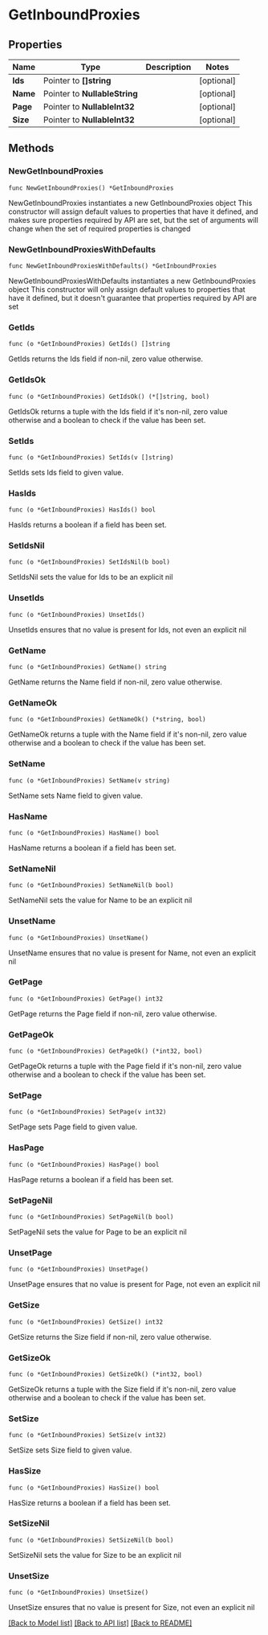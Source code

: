 # GetInboundProxies

## Properties

Name | Type | Description | Notes
------------ | ------------- | ------------- | -------------
**Ids** | Pointer to **[]string** |  | [optional] 
**Name** | Pointer to **NullableString** |  | [optional] 
**Page** | Pointer to **NullableInt32** |  | [optional] 
**Size** | Pointer to **NullableInt32** |  | [optional] 

## Methods

### NewGetInboundProxies

`func NewGetInboundProxies() *GetInboundProxies`

NewGetInboundProxies instantiates a new GetInboundProxies object
This constructor will assign default values to properties that have it defined,
and makes sure properties required by API are set, but the set of arguments
will change when the set of required properties is changed

### NewGetInboundProxiesWithDefaults

`func NewGetInboundProxiesWithDefaults() *GetInboundProxies`

NewGetInboundProxiesWithDefaults instantiates a new GetInboundProxies object
This constructor will only assign default values to properties that have it defined,
but it doesn't guarantee that properties required by API are set

### GetIds

`func (o *GetInboundProxies) GetIds() []string`

GetIds returns the Ids field if non-nil, zero value otherwise.

### GetIdsOk

`func (o *GetInboundProxies) GetIdsOk() (*[]string, bool)`

GetIdsOk returns a tuple with the Ids field if it's non-nil, zero value otherwise
and a boolean to check if the value has been set.

### SetIds

`func (o *GetInboundProxies) SetIds(v []string)`

SetIds sets Ids field to given value.

### HasIds

`func (o *GetInboundProxies) HasIds() bool`

HasIds returns a boolean if a field has been set.

### SetIdsNil

`func (o *GetInboundProxies) SetIdsNil(b bool)`

 SetIdsNil sets the value for Ids to be an explicit nil

### UnsetIds
`func (o *GetInboundProxies) UnsetIds()`

UnsetIds ensures that no value is present for Ids, not even an explicit nil
### GetName

`func (o *GetInboundProxies) GetName() string`

GetName returns the Name field if non-nil, zero value otherwise.

### GetNameOk

`func (o *GetInboundProxies) GetNameOk() (*string, bool)`

GetNameOk returns a tuple with the Name field if it's non-nil, zero value otherwise
and a boolean to check if the value has been set.

### SetName

`func (o *GetInboundProxies) SetName(v string)`

SetName sets Name field to given value.

### HasName

`func (o *GetInboundProxies) HasName() bool`

HasName returns a boolean if a field has been set.

### SetNameNil

`func (o *GetInboundProxies) SetNameNil(b bool)`

 SetNameNil sets the value for Name to be an explicit nil

### UnsetName
`func (o *GetInboundProxies) UnsetName()`

UnsetName ensures that no value is present for Name, not even an explicit nil
### GetPage

`func (o *GetInboundProxies) GetPage() int32`

GetPage returns the Page field if non-nil, zero value otherwise.

### GetPageOk

`func (o *GetInboundProxies) GetPageOk() (*int32, bool)`

GetPageOk returns a tuple with the Page field if it's non-nil, zero value otherwise
and a boolean to check if the value has been set.

### SetPage

`func (o *GetInboundProxies) SetPage(v int32)`

SetPage sets Page field to given value.

### HasPage

`func (o *GetInboundProxies) HasPage() bool`

HasPage returns a boolean if a field has been set.

### SetPageNil

`func (o *GetInboundProxies) SetPageNil(b bool)`

 SetPageNil sets the value for Page to be an explicit nil

### UnsetPage
`func (o *GetInboundProxies) UnsetPage()`

UnsetPage ensures that no value is present for Page, not even an explicit nil
### GetSize

`func (o *GetInboundProxies) GetSize() int32`

GetSize returns the Size field if non-nil, zero value otherwise.

### GetSizeOk

`func (o *GetInboundProxies) GetSizeOk() (*int32, bool)`

GetSizeOk returns a tuple with the Size field if it's non-nil, zero value otherwise
and a boolean to check if the value has been set.

### SetSize

`func (o *GetInboundProxies) SetSize(v int32)`

SetSize sets Size field to given value.

### HasSize

`func (o *GetInboundProxies) HasSize() bool`

HasSize returns a boolean if a field has been set.

### SetSizeNil

`func (o *GetInboundProxies) SetSizeNil(b bool)`

 SetSizeNil sets the value for Size to be an explicit nil

### UnsetSize
`func (o *GetInboundProxies) UnsetSize()`

UnsetSize ensures that no value is present for Size, not even an explicit nil

[[Back to Model list]](../README.md#documentation-for-models) [[Back to API list]](../README.md#documentation-for-api-endpoints) [[Back to README]](../README.md)


